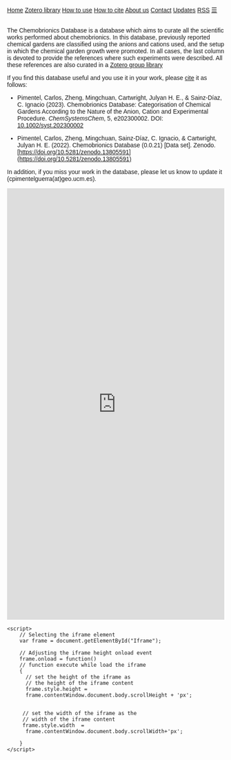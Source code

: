 <html>
<head>
<meta name="viewport" content="width=device-width, initial-scale=1">
<link rel="stylesheet" href="https://cdnjs.cloudflare.com/ajax/libs/font-awesome/4.7.0/css/font-awesome.min.css">
<link rel="alternate" type="application/rss+xml" title="Chemobrionics Database" href="https://cpimentelguerra.com/chemobrionics/feed.xml" />
<style>
body {margin:0;font-family:Arial}

.topnav {
  overflow: hidden;
  background-color: #333;
}

.topnav a {
  float: left;
  display: block;
  color: #f2f2f2;
  text-align: center;
  padding: 14px 16px;
  text-decoration: none;
  font-size: 17px;
}

.active {
  background-color: royalblue;
  color: white;
}

.topnav .icon {
  display: none;
}

.dropdown {
  float: left;
  overflow: hidden;
}

.dropdown .dropbtn {
  font-size: 17px;    
  border: none;
  outline: none;
  color: white;
  padding: 14px 16px;
  background-color: inherit;
  font-family: inherit;
  margin: 0;
}

.dropdown-content {
  display: none;
  position: absolute;
  background-color: #f9f9f9;
  min-width: 160px;
  box-shadow: 0px 8px 16px 0px rgba(0,0,0,0.2);
  z-index: 1;
}

.dropdown-content a {
  float: none;
  color: black;
  padding: 12px 16px;
  text-decoration: none;
  display: block;
  text-align: left;
}

.topnav a:hover, .dropdown:hover .dropbtn {
  background-color: #555;
  color: white;
}

.dropdown-content a:hover {
  background-color: #ddd;
  color: black;
}

.dropdown:hover .dropdown-content {
  display: block;
}

@media screen and (max-width: 600px) {
  .topnav a:not(:first-child), .dropdown .dropbtn {
    display: none;
  }
  .topnav a.icon {
    float: right;
    display: block;
  }
}

@media screen and (max-width: 600px) {
  .topnav.responsive {position: relative;}
  .topnav.responsive .icon {
    position: absolute;
    right: 0;
    top: 0;
  }
  .topnav.responsive a {
    float: none;
    display: block;
    text-align: left;
  }
  .topnav.responsive .dropdown {float: none;}
  .topnav.responsive .dropdown-content {position: relative;}
  .topnav.responsive .dropdown .dropbtn {
    display: block;
    width: 100%;
    text-align: left;
  }
}
</style>
</head>
<body>

<div class="topnav" id="myTopnav">
  <a class="active" href="https://cpimentelguerra.com/chemobrionics/">Home</a>
  <a href="https://cpimentelguerra.com/chemobrionics/zotero">Zotero library</a>
  <a href="https://cpimentelguerra.com/chemobrionics/howtouse">How to use</a>
  <a href="https://cpimentelguerra.com/chemobrionics/howtocite">How to cite</a>
  <a href="https://cpimentelguerra.com/chemobrionics/about">About us</a>
  <a href="https://cpimentelguerra.com/#contact">Contact</a>
  <a href="https://cpimentelguerra.com/chemobrionics/updates">Updates</a>
  <a href="https://cpimentelguerra.com/chemobrionics/feed.xml">RSS</a>
  <a href="javascript:void(0);" style="font-size:15px;" class="icon" onclick="myFunction()">&#9776;</a>
</div>

<script>
function myFunction() {
  var x = document.getElementById("myTopnav");
  if (x.className === "topnav") {
    x.className += " responsive";
  } else {
    x.className = "topnav";
  }
}
</script>

</body>
</html>

<br>

The Chemobrionics Database is a database which aims to curate all the scientific works performed about chemobrionics. In this database, previously reported chemical gardens are classified using the anions and cations used, and the setup in which the chemical garden growth were promoted. In all cases, the last column is devoted to provide the references where such experiments were described. All these references are also curated in a [Zotero group library](/chemobrionics/zotero)

If you find this database useful and you use it in your work, please [cite](/chemobrionics/howtocite) it as follows:

* Pimentel, Carlos, Zheng, Mingchuan, Cartwright, Julyan H. E., & Sainz-Díaz, C. Ignacio  (2023). Chemobrionics Database: Categorisation of Chemical Gardens According to the Nature of the Anion, Cation and Experimental Procedure. *ChemSystemsChem*, 5, e202300002. DOI: [10.1002/syst.202300002](https://doi.org/10.1002/syst.202300002)

* Pimentel, Carlos, Zheng, Mingchuan, Sainz-Díaz, C. Ignacio, & Cartwright, Julyan H. E. (2022). Chemobrionics Database (0.0.21) [Data set]. Zenodo. [https://doi.org/10.5281/zenodo.13805591](https://doi.org/10.5281/zenodo.13805591)
 
In addition, if you miss your work in the database, please let us know to update it (cpimentelguerra(at)geo.ucm.es).

<html>
  <body> 
    <iframe style="border-style: none;" src="https://cpimentelguerra.com/chemobrionics/database/database.html" width="100%" height="1000" id="Iframe"></iframe>

    <script> 
        // Selecting the iframe element 
        var frame = document.getElementById("Iframe"); 
          
        // Adjusting the iframe height onload event 
        frame.onload = function() 
        // function execute while load the iframe 
        { 
          // set the height of the iframe as  
          // the height of the iframe content 
          frame.style.height =  
          frame.contentWindow.document.body.scrollHeight + 'px'; 
           
  
         // set the width of the iframe as the  
         // width of the iframe content 
         frame.style.width  =  
          frame.contentWindow.document.body.scrollWidth+'px'; 
              
        } 
    </script> 
  </body>  
</html>

<script src="https://tinylytics.app/embed/e7zeffP-cdeigWn-stZa.js" defer></script> 
